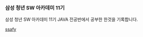 ### 삼성 청년 SW 아카데미 11기
삼성 청년 SW 아카데미 11기 JAVA 전공반에서 공부한 한것을 기록합니다.

[ssafy](https://github.com/unggu0704/saffy)